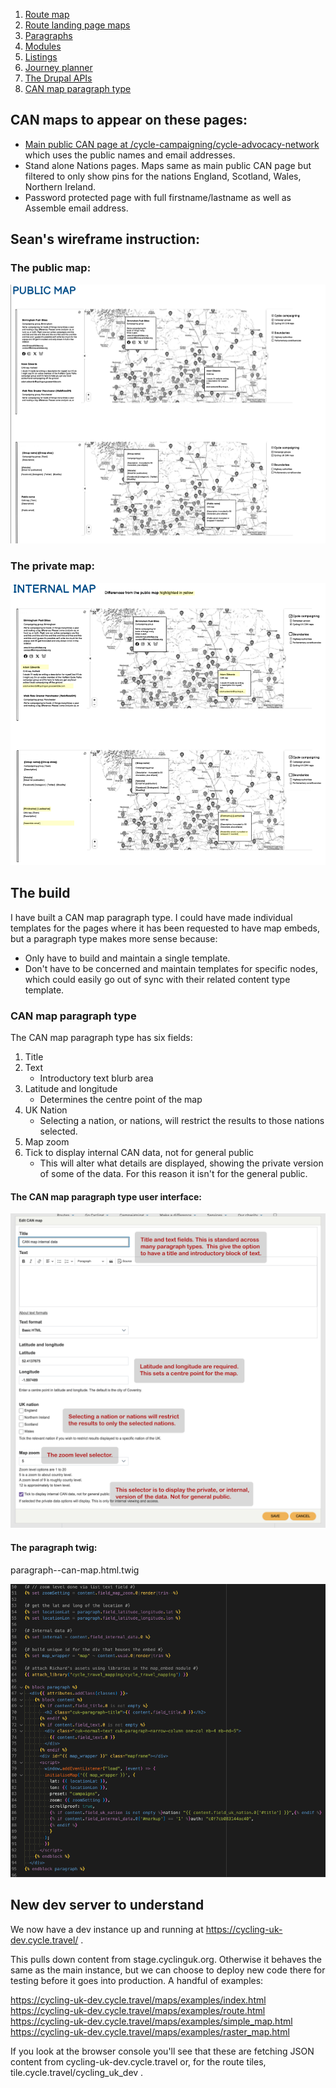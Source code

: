 1. [Route map](route-content-type.md)
2. [Route landing page maps](route-landing-page-content-type.md)
3. [Paragraphs](paragraph-embeds.md)
4. [Modules](relevant-modules.md)
5. [Listings](listing-pages.md)
6. [Journey planner](journey-planner.md)
7. [The Drupal APIs](api.md)
8. [CAN map paragraph type](can.md)

## CAN maps to appear on these pages:

- [Main public CAN page at /cycle-campaigning/cycle-advocacy-network](https://www.cyclinguk.org/cycle-campaigning/cycle-advocacy-network) which uses the public names and email addresses.
- Stand alone Nations pages. Maps same as main public CAN page but filtered to only show pins for the nations England, Scotland, Wales, Northern Ireland.
- Password protected page with full firstname/lastname as well as Assemble email address.

## Sean's wireframe instruction:

### The public map:
![public-map-sean](assets/public-map-sean.png)

### The private map:
![private-map-sean](assets/private-map-sean.png)

## The build

I have built a CAN map paragraph type.  I could have made individual templates for the pages where it has been requested to have map embeds, but a paragraph type makes more sense because:
* Only have to build and maintain a single template.
* Don't have to be concerned and maintain templates for specific nodes, which could easily go out of sync with their related content type template.

###  CAN map paragraph type
The CAN map paragraph type has six fields:
1. Title
2. Text
    *   Introductory text blurb area
3. Latitude and longitude
    *   Determines the centre point of the map
4. UK Nation
    *   Selecting a nation, or nations, will restrict the results to those nations selected.
5. Map zoom
6. Tick to display internal CAN data, not for general public
    *   This will alter what details are displayed, showing the private version of some of the data. For this reason it isn't for the general public.

#### The CAN map paragraph type user interface:
![CAN-map-paragraph-type](assets/CAN-map-paragraph-type.png)

#### The paragraph twig:

paragraph--can-map.html.twig

![can-paragraph-twig](assets/can-paragraph-twig.png)


## New dev server to understand

We now have a dev instance up and running at https://cycling-uk-dev.cycle.travel/ .

This pulls down content from stage.cyclinguk.org. Otherwise it behaves the same as the main instance, but we can choose to deploy new code there for testing before it goes into production. A handful of examples:

https://cycling-uk-dev.cycle.travel/maps/examples/index.html
https://cycling-uk-dev.cycle.travel/maps/examples/route.html
https://cycling-uk-dev.cycle.travel/maps/examples/simple_map.html
https://cycling-uk-dev.cycle.travel/maps/examples/raster_map.html

If you look at the browser console you'll see that these are fetching JSON content from cycling-uk-dev.cycle.travel or, for the route tiles, tile.cycle.travel/cycling_uk_dev .
